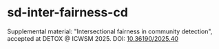# sd-inter-fairness-cd
Supplemental material: "Intersectional fairness in community detection", accepted at DETOX @ ICWSM 2025. DOI: [10.36190/2025.40](https://doi.org/10.36190/2025.40)
